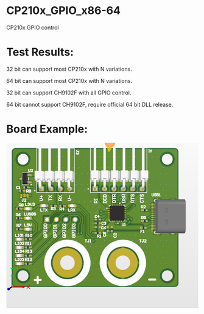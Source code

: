 # CP210x_GPIO_x86-64
CP210x GPIO  control

# Test Results:
32 bit can support most CP210x with N variations.

64 bit can support most CP210x with N variations.

32 bit can support CH9102F with all GPIO control.

64 bit cannot support CH9102F, require official 64 bit DLL release.

# Board Example:
![Test Gear](./image/CP210x_various_test_gear.PNG)





